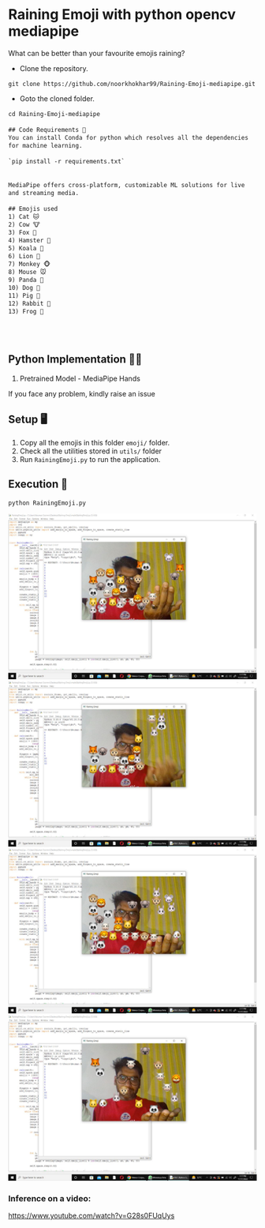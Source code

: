 # Raining Emoji  with python opencv mediapipe


What can be better than your favourite emojis raining?



- Clone the repository.
```
git clone https://github.com/noorkhokhar99/Raining-Emoji-mediapipe.git
```
- Goto the cloned folder.
```
cd Raining-Emoji-mediapipe

## Code Requirements 🦄
You can install Conda for python which resolves all the dependencies for machine learning.

`pip install -r requirements.txt`


MediaPipe offers cross-platform, customizable ML solutions for live and streaming media.

## Emojis used
1) Cat 🐱
2) Cow 🐮
3) Fox 🦊
4) Hamster 🐹
5) Koala 🐨
6) Lion 🦁
7) Monkey 🐵
8) Mouse 🐭
9) Panda 🐼
10) Dog 🐶
11) Pig 🐷
12) Rabbit 🐰
13) Frog 🐸


        
```

## Python  Implementation 👨‍🔬

1) Pretrained Model - MediaPipe Hands 

If you face any problem, kindly raise an issue

## Setup 🖥️

1) Copy all the emojis in this folder `emoji/` folder.
2) Check all the utilities stored in `utils/` folder
3) Run `RainingEmoji.py` to run the application.


## Execution 🐉

```
python RainingEmoji.py
```

<p align="center">
<img src="https://github.com/noorkhokhar99/Raining-Emoji-mediapipe/blob/main/WhatsApp%20Image%202022-11-17%20at%201.21.00%20PM.jpeg">


<img src="https://github.com/noorkhokhar99/Raining-Emoji-mediapipe/blob/main/WhatsApp%20Image%202022-11-17%20at%201.21.01%20PM.jpeg">


<img src="https://github.com/noorkhokhar99/Raining-Emoji-mediapipe/blob/main/WhatsApp%20Image%202022-11-17%20at%201.21.02%20PM.jpeg">

<img src="https://github.com/noorkhokhar99/Raining-Emoji-mediapipe/blob/main/WhatsApp%20Image%202022-11-17%20at%201.21.03%20PM.jpeg">

</p>






### Inference on a video:
https://www.youtube.com/watch?v=G28s0FUqUys







